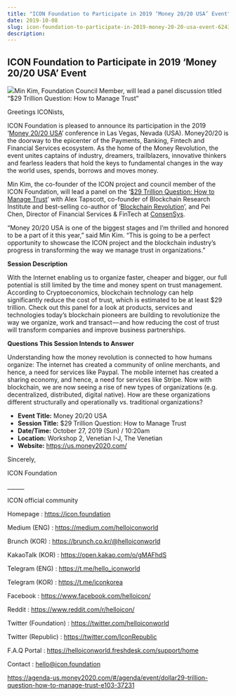 ```yaml
---
title: "ICON Foundation to Participate in 2019 ‘Money 20/20 USA’ Event"
date: 2019-10-08
slug: icon-foundation-to-participate-in-2019-money-20-20-usa-event-624369cdd65d
description:
---
```


## ICON Foundation to Participate in 2019 ‘Money 20/20 USA’ Event

![](https://cdn-images-1.medium.com/max/800/0*Dh8-oaD8Fq5rmeAI)Min Kim, Foundation Council Member, will lead a panel discussion titled “$29 Trillion Question: How to Manage Trust”

Greetings ICONists,

ICON Foundation is pleased to announce its participation in the 2019 ‘[Money 20/20 USA](https://us.money2020.com/)’ conference in Las Vegas, Nevada (USA). Money20/20 is the doorway to the epicenter of the Payments, Banking, Fintech and Financial Services ecosystem. As the home of the Money Revolution, the event unites captains of industry, dreamers, trailblazers, innovative thinkers and fearless leaders that hold the keys to fundamental changes in the way the world uses, spends, borrows and moves money.

Min Kim, the co-founder of the ICON project and council member of the ICON Foundation, will lead a panel on the ‘[$29 Trillion Question: How to Manage Trust](https://agenda-us.money2020.com/#/agenda/event/dollar29-trillion-question-how-to-manage-trust-e103-37231)’ with Alex Tapscott, co-founder of Blockchain Research Institute and best-selling co-author of ‘[Blockchain Revolution](https://www.amazon.com/Blockchain-Revolution-Technology-Changing-Business-ebook/dp/B0141ZP32E/ref=tmm_kin_swatch_0?_encoding=UTF8&qid=&sr=)’, and Pei Chen, Director of Financial Services & FinTech at [ConsenSys](https://consensys.net/).

“Money 20/20 USA is one of the biggest stages and I’m thrilled and honored to be a part of it this year,” said Min Kim. “This is going to be a perfect opportunity to showcase the ICON project and the blockchain industry’s progress in transforming the way we manage trust in organizations.”

**Session Description**

With the Internet enabling us to organize faster, cheaper and bigger, our full potential is still limited by the time and money spent on trust management. According to Cryptoeconomics, blockchain technology can help significantly reduce the cost of trust, which is estimated to be at least $29 trillion. Check out this panel for a look at products, services and technologies today’s blockchain pioneers are building to revolutionize the way we organize, work and transact — and how reducing the cost of trust will transform companies and improve business partnerships.

**Questions This Session Intends to Answer**

Understanding how the money revolution is connected to how humans organize: The internet has created a community of online merchants, and hence, a need for services like Paypal. The mobile internet has created a sharing economy, and hence, a need for services like Stripe. Now with blockchain, we are now seeing a rise of new types of organizations (e.g. decentralized, distributed, digital native). How are these organizations different structurally and operationally vs. traditional organizations?

* **Event Title:** Money 20/20 USA
* **Session Title:** $29 Trillion Question: How to Manage Trust
* **Date/Time:** October 27, 2019 (Sun) / 10:20am
* **Location:** Workshop 2, Venetian I-J, The Venetian
* **Website:** <https://us.money2020.com/>

Sincerely,

ICON Foundation

\_\_\_\_\_\_

ICON official community

Homepage : <https://icon.foundation>

Medium (ENG) : <https://medium.com/helloiconworld>

Brunch (KOR) : <https://brunch.co.kr/@helloiconworld>

KakaoTalk (KOR) : <https://open.kakao.com/o/gMAFhdS>

Telegram (ENG) : <https://t.me/hello_iconworld>

Telegram (KOR) : <https://t.me/iconkorea>

Facebook : <https://www.facebook.com/helloicon/>

Reddit : <https://www.reddit.com/r/helloicon/>

Twitter (Foundation) : <https://twitter.com/helloiconworld>

Twitter (Republic) : <https://twitter.com/IconRepublic>

F.A.Q Portal : <https://helloiconworld.freshdesk.com/support/home>

Contact : hello@icon.foundation

<https://agenda-us.money2020.com/#/agenda/event/dollar29-trillion-question-how-to-manage-trust-e103-37231>

